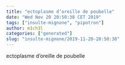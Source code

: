 ```yaml
---
title: "ectoplasme d’oreille de poubelle"
date: "Wed Nov 20 20:50:38 CET 2019"
tags: ["insulte-mignone", "pipotron"]
author: m1ch3l
categories: ["generated"]
slug: "insulte-mignone/2019-11-20-20:50:38"
---
```


ectoplasme d’oreille de poubelle

